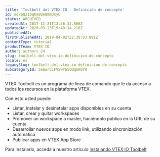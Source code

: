 ```yaml
---
title: 'Toolbelt del VTEX IO - Definición de concepto'
id: sq7pQ21bqKa8QeQmmUKyG
status: ARCHIVED
createdAt: 2017-11-21T13:36:33.568Z
updatedAt: 2020-03-13T19:48:14.216Z
publishedAt: 
firstPublishedAt: 2019-04-02T22:38:03.891Z
contentType: tutorial
productTeam: VTEX IO
author: authors_24
slug: toolbelt-del-vtex-io-definicion-de-concepto
locale: es
legacySlug: toolbelt-del-vtex-io-definicion-de-concepto
subcategoryId: 5eBwrcLFVSwYGSOQqGKQYW
---
```


VTEX Toolbelt es un programa de línea de comando que le da acceso a todos los recursos en la plataforma VTEX.

Con esto usted puede:

- Listar, instalar y desinstalar apps disponibles en su cuenta
- Listar, crear y quitar workspaces
- Promover un workspace a master, haciéndolo público en la URL de su cuenta
- Desarrollar nuevos apps en modo link, utilizando sincronización automática
- Publicar apps en VTEX App Store

Para instalarlo, acceda a nuestro artículo [Instalando VTEX IO Toolbelt](https://help.vtex.com/tutorial/instalando-vtex-io-cli--4x6EgYDws8IY8GO8I6C0UG)
